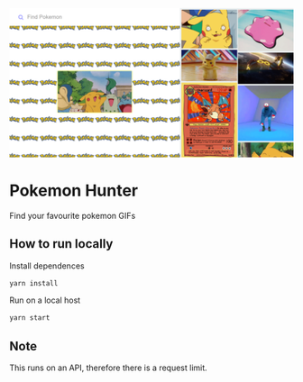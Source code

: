 ![screenshot](./screenshots/home.png)

# Pokemon Hunter

Find your favourite pokemon GIFs

## How to run locally

Install dependences

```bash
yarn install
```

Run on a local host

```bash
yarn start
```

## Note

This runs on an API, therefore there is a request limit.

